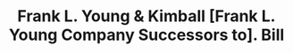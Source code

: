 ---
doi: 10.7916/D89K5P9W
date_other: '1916'
date_other_textual: '1916'
form: printed ephemera
genre:
- Invoices
name:
- Frank L. Young & Kimball [Frank L. Young Company Successors to]
object_in_context_url: https://biggert.cul.columbia.edu/items/view/ave_biggert_00382
subject_hierarchical_geographic:
- Boston, Massachusetts, United States
subject_name:
- Frank L. Young & Kimball [Frank L. Young Company Successors to]
title: Frank L. Young & Kimball [Frank L. Young Company Successors to]. Bill
sort_title: Frank L. Young & Kimball [Frank L. Young Company Successors to]. Bill
call_number: ave_biggert_00382
coordinates:
- 42.35805555555556,-71.06361111111111
pid: ave_biggert_00382
identifiers: ave_biggert_00382
canvas_id: ldpd:395656
permalink: "/items/ave_biggert_00382/"
layout: iiif-image-page
---